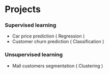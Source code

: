 # Projects

### Supervised learning

* Car price prediction ( Regression )
* Customer churn prediction ( Classification )

### Unsupervised learning

* Mall customers segmentation ( Clustering )

